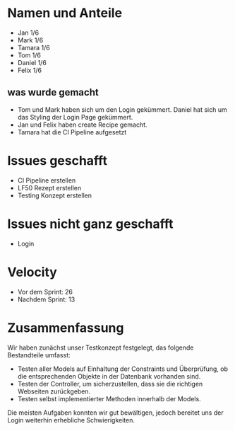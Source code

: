 # Namen und Anteile
- Jan 1/6
- Mark 1/6
- Tamara 1/6
- Tom 1/6
- Daniel 1/6
- Felix 1/6

## was wurde gemacht
- Tom und Mark haben sich um den Login gekümmert. Daniel hat sich um das Styling der Login Page gekümmert.
- Jan und Felix haben create Recipe gemacht.
- Tamara hat die CI Pipeline aufgesetzt

# Issues geschafft
- CI Pipeline erstellen
- LF50 Rezept erstellen
- Testing Konzept erstellen

# Issues nicht ganz geschafft
- Login

# Velocity
- Vor dem Sprint: 26
- Nachdem Sprint: 13

# Zusammenfassung 
Wir haben zunächst unser Testkonzept festgelegt, das folgende Bestandteile umfasst:
+ Testen aller Models auf Einhaltung der Constraints und Überprüfung, ob die entsprechenden Objekte in der Datenbank vorhanden sind.
+ Testen der Controller, um sicherzustellen, dass sie die richtigen Webseiten zurückgeben.
+ Testen selbst implementierter Methoden innerhalb der Models.

Die meisten Aufgaben konnten wir gut bewältigen, jedoch bereitet uns der Login weiterhin erhebliche Schwierigkeiten.
